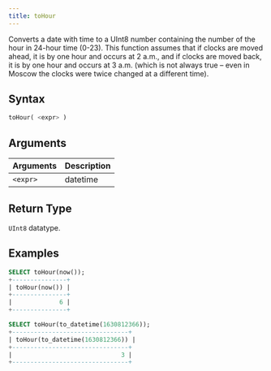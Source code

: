 ```yaml
---
title: toHour
---
```


Converts a date with time to a UInt8 number containing the number of the hour in 24-hour time (0-23).
This function assumes that if clocks are moved ahead, it is by one hour and occurs at 2 a.m., and if clocks are moved back, it is by one hour and occurs at 3 a.m. (which is not always true – even in Moscow the clocks were twice changed at a different time).

## Syntax

```sql
toHour( <expr> )
```

## Arguments

| Arguments   | Description |
| ----------- | ----------- |
| `<expr>` | datetime |

## Return Type

 `UInt8` datatype.

## Examples

```sql
SELECT toHour(now());
+---------------+
| toHour(now()) |
+---------------+
|             6 |
+---------------+

SELECT toHour(to_datetime(1630812366));
+--------------------------------+
| toHour(to_datetime(1630812366)) |
+--------------------------------+
|                              3 |
+--------------------------------+
```
